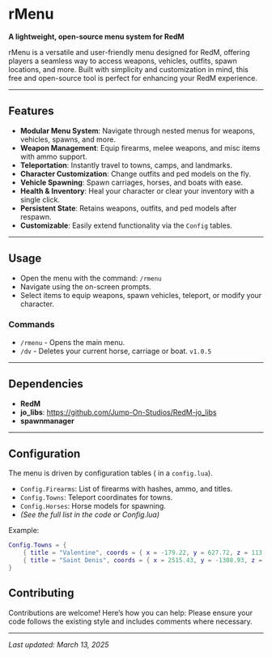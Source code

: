 # rMenu
**A lightweight, open-source menu system for RedM**

rMenu is a versatile and user-friendly menu designed for RedM, offering players a seamless way to access weapons, vehicles, outfits, spawn locations, and more. Built with simplicity and customization in mind, this free and open-source tool is perfect for enhancing your RedM experience.

---

## Features

- **Modular Menu System**: Navigate through nested menus for weapons, vehicles, spawns, and more.  
- **Weapon Management**: Equip firearms, melee weapons, and misc items with ammo support.  
- **Teleportation**: Instantly travel to towns, camps, and landmarks.  
- **Character Customization**: Change outfits and ped models on the fly.  
- **Vehicle Spawning**: Spawn carriages, horses, and boats with ease.  
- **Health & Inventory**: Heal your character or clear your inventory with a single click.  
- **Persistent State**: Retains weapons, outfits, and ped models after respawn.  
- **Customizable**: Easily extend functionality via the `Config` tables.  

---

## Usage

- Open the menu with the command: `/rmenu`  
- Navigate using the on-screen prompts.  
- Select items to equip weapons, spawn vehicles, teleport, or modify your character.  

### Commands
- `/rmenu` - Opens the main menu.  
- `/dv` - Deletes your current horse, carriage or boat.   `v1.0.5`
---

## Dependencies

- **RedM**
- **jo_libs**: https://github.com/Jump-On-Studios/RedM-jo_libs
- **spawnmanager**

---

## Configuration

The menu is driven by configuration tables ( in a  `config.lua`).

- `Config.Firearms`: List of firearms with hashes, ammo, and titles.  
- `Config.Towns`: Teleport coordinates for towns.  
- `Config.Horses`: Horse models for spawning.  
- *(See the full list in the code or Config.lua)*  

Example:  
```lua
Config.Towns = {
    { title = "Valentine", coords = { x = -179.22, y = 627.72, z = 113.09 } },
    { title = "Saint Denis", coords = { x = 2515.43, y = -1308.93, z = 48.95 } }
}
```

## Contributing

Contributions are welcome! Here’s how you can help:
Please ensure your code follows the existing style and includes comments where necessary.

---

*Last updated: March 13, 2025*  
